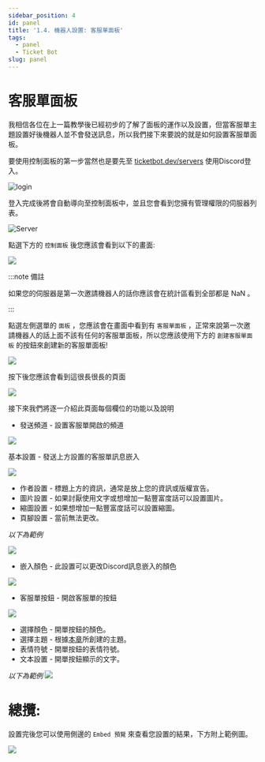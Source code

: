 ```yaml
---
sidebar_position: 4
id: panel
title: '1.4. 機器人設置: 客服單面板'
tags:
  - panel
  - Ticket Bot
slug: panel
---
```


# 客服單面板

我相信各位在上一篇教學後已經初步的了解了面板的運作以及設置，但當客服單主題設置好後機器人並不會發送訊息，所以我們接下來要說的就是如何設置客服單面板。

要使用控制面板的第一步當然也是要先至 [ticketbot.dev/servers](https://ticketbot.dev/servers) 使用Discord登入。

![login](https://i.imgur.com/liRxUDt.png)

登入完成後將會自動導向至控制面板中，並且您會看到您擁有管理權限的伺服器列表。

![Server](https://i.imgur.com/yrwn5U5.png)

點選下方的 `控制面板` 後您應該會看到以下的畫面:

![](https://i.imgur.com/QqoJDvp.png)

:::note 備註

如果您的伺服器是第一次邀請機器人的話你應該會在統計區看到全部都是 NaN 。

:::

點選左側選單的 `面板` ，您應該會在畫面中看到有 `客服單面板` ，正常來說第一次邀請機器人的話上面不該有任何的客服單面板，所以您應該使用下方的 `創建客服單面板` 的按鈕來創建新的客服單面板!

![](https://i.imgur.com/JflTtGI.png)

按下後您應該會看到這很長很長的頁面

![](https://i.imgur.com/kViZtBr.png)

接下來我們將逐一介紹此頁面每個欄位的功能以及說明

* 發送頻道 - 設置客服單開啟的頻道

![](https://i.imgur.com/s8yqhCw.png)

基本設置 - 發送上方設置的客服單訊息嵌入

![](https://i.imgur.com/JhDGPkb.png)

* 作者設置 - 標題上方的資訊，通常是放上您的資訊或版權宣告。
* 圖片設置 - 如果討厭使用文字或想增加一點豐富度話可以設置圖片。
* 縮圖設置 - 如果想增加一點豐富度話可以設置縮圖。
* 頁腳設置 - 當前無法更改。

*以下為範例*

![](https://i.imgur.com/hgGHwxa.png)

* 嵌入顏色 - 此設置可以更改Discord訊息嵌入的顏色

![](https://i.imgur.com/TPncTGp.png)

* 客服單按鈕 - 開啟客服單的按鈕

![](https://i.imgur.com/mFYg23w.png)


* 選擇顏色 - 開單按鈕的顏色。
* 選擇主題 - 根據[本章](./dashboard)所創建的主題。
* 表情符號 - 開單按鈕的表情符號。
* 文本設置 - 開單按鈕顯示的文字。

*以下為範例*
![](https://i.imgur.com/C9IcDt7.png)

# 總攬:
設置完後您可以使用側邊的 `Embed 預覽` 來查看您設置的結果，下方附上範例圖。

![](https://i.imgur.com/iYr7MsX.png)

